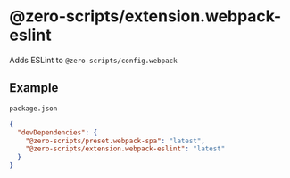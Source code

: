 # @zero-scripts/extension.webpack-eslint

Adds ESLint to `@zero-scripts/config.webpack`

## Example

`package.json`

```json
{
  "devDependencies": {
    "@zero-scripts/preset.webpack-spa": "latest",
    "@zero-scripts/extension.webpack-eslint": "latest"
  }
}
```
